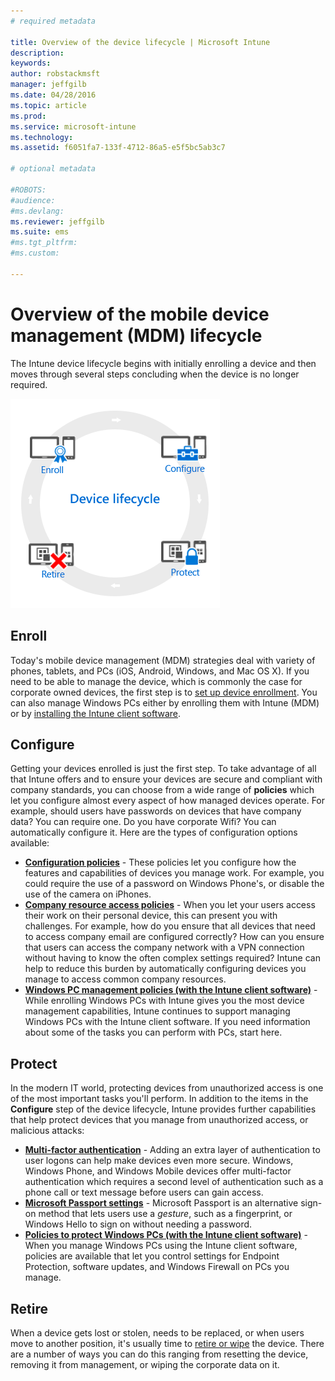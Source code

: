 ```yaml
---
# required metadata

title: Overview of the device lifecycle | Microsoft Intune
description:
keywords:
author: robstackmsft
manager: jeffgilb
ms.date: 04/28/2016
ms.topic: article
ms.prod:
ms.service: microsoft-intune
ms.technology:
ms.assetid: f6051fa7-133f-4712-86a5-e5f5bc5ab3c7

# optional metadata

#ROBOTS:
#audience:
#ms.devlang:
ms.reviewer: jeffgilb
ms.suite: ems
#ms.tgt_pltfrm:
#ms.custom:

---
```


# Overview of the mobile device management (MDM) lifecycle

The Intune device lifecycle begins with initially enrolling a device and then moves through several steps concluding when the device is no longer required.

![The device lifecycle](./media/device-lifecycle.png "the Intune device lifecycle")

## Enroll
Today's mobile device management (MDM) strategies deal with variety of phones, tablets, and PCs (iOS, Android, Windows, and Mac OS X). If you need to be able to manage the device, which is commonly the case for corporate owned devices, the first step is to [set up device enrollment](enroll-devices-in-microsoft-intune.md). You can also manage Windows PCs either by enrolling them with Intune (MDM) or by [installing the Intune client software](manage-windows-pcs-with-microsoft-intune.md).

## Configure
Getting your devices enrolled is just the first step. To take advantage of all that Intune offers and to ensure your devices are secure and compliant with company standards, you can choose from a wide range of **policies** which let you configure almost every aspect of how managed devices operate. For example, should users have passwords on devices that have company data? You can require one. Do you have corporate Wifi? You can automatically configure it. Here are the types of configuration options available:

- [**Configuration policies**](manage-settings-and-features-on-your-devices-with-microsoft-intune-policies.md) - These policies let you configure how the features and capabilities of devices you manage work. For example, you could require the use of a password on Windows Phone's, or disable the use of the camera on iPhones.
- [**Company resource access policies**](enable-access-to-company-resources-with-microsoft-intune.md) - When you let your users access their work on their personal device, this can present you with challenges. For example, how do you ensure that all devices that need to access company email are configured correctly? How can you ensure that users can access the company network with a VPN connection without having to know the often complex settings required? Intune can help to reduce this burden by automatically configuring devices you manage to access common company resources.
- [**Windows PC management policies (with the Intune client software)**](common-windows-pc-management-tasks-with-the-microsoft-intune-computer-client.md) - While enrolling Windows PCs with Intune gives you the most device management capabilities, Intune continues to support managing Windows PCs with the Intune client software. If you need information about some of the tasks you can perform with PCs, start here.

## Protect
In the modern IT world, protecting devices from unauthorized access is one of the most important tasks you'll perform. In addition to the items in the **Configure** step of the device lifecycle, Intune provides further capabilities that help protect devices that you manage from unauthorized access, or malicious attacks:
- [**Multi-factor authentication**](protect-windows-devices-with-multi-factor-authentication.md) - Adding an extra layer of authentication to user logons can help make devices even more secure. Windows, Windows Phone, and Windows Mobile devices offer multi-factor authentication which requires a second level of authentication such as a phone call or text message before users can gain access.
- [**Microsoft Passport settings**](control-microsoft-passport-settings-on-devices-with-microsoft-intune.md) - Microsoft Passport is an alternative sign-on method that lets users use a *gesture*, such as a fingerprint, or Windows Hello to sign on without needing a password.
- [**Policies to protect Windows PCs (with the Intune client software)**](policies-to-protect-windows-pcs-in-microsoft-intune.md) - When you manage Windows PCs using the Intune client software, policies are available that let you control settings for Endpoint Protection, software updates, and Windows Firewall on PCs you manage.

## Retire
When a device gets lost or stolen, needs to be replaced, or when users move to another position, it's usually time to [retire or wipe](use-remote-wipe-to-help-protect-data-using-microsoft-intune.md) the device. There are a number of ways you can do this ranging from resetting the device, removing it from management, or wiping the corporate data on it.
